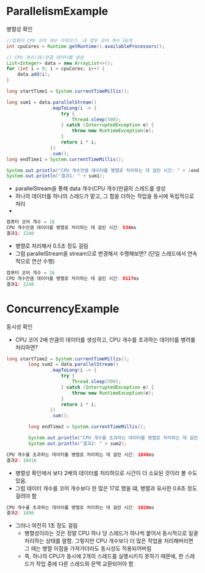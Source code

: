#  ParallelismExample
병렬성 확인

```java
//컴퓨터 CPU 코어 개수 가져오기. 내 경우 코어 개수 16개
int cpuCores = Runtime.getRuntime().availableProcessors();

// CPU 개수(16)만큼 데이터를 생성
List<Integer> data = new ArrayList<>();
for (int i = 0; i < cpuCores; i++) {
    data.add(i);
}

long startTime1 = System.currentTimeMillis();

long sum1 = data.parallelStream()
                .mapToLong(i -> {
                    try {
                        Thread.sleep(500);
                    } catch (InterruptedException e) {
                        throw new RuntimeException(e);
                    }
                    return i * i;
                })
                .sum();
long endTime1 = System.currentTimeMillis();

System.out.println("CPU 개수만큼 데이터를 병렬로 처리하는 데 걸린 시간: " + (endTime1 - startTime1) + "ms");
System.out.println("결과1: " + sum1);
```
- parallelStream을 통해 data 개수(CPU 개수)만큼의 스레드를 생성
- 하나의 데이터를 하나의 스레드가 맡고, 그 합을 더하는 작업을 동시에 독립적으로 처리
-
```java
컴퓨터 코어 개수 = 16
CPU 개수만큼 데이터를 병렬로 처리하는 데 걸린 시간: 534ms
결과1: 1240
```
- 병렬로 처리해서 0.5초 정도 걸림
- 그럼 parallelStream을 stream으로 변경해서 수행해보면? (단일 스레드에서 연속적으로 연산 수행)
```java
컴퓨터 코어 개수 = 16
CPU 개수만큼 데이터를 병렬로 처리하는 데 걸린 시간: 8117ms
결과1: 1240
```


# ConcurrencyExample
동시성 확인
- CPU 코어 2배 만큼의 데이터를 생성하고, CPU 개수를 초과하는 데이터를 병려롤 처리하면?
```java
long startTime2 = System.currentTimeMillis();
        long sum2 = data.parallelStream()
                .mapToLong(i -> {
                    try {
                        Thread.sleep(500);
                    } catch (InterruptedException e) {
                        throw new RuntimeException(e);
                    }
                    return i * i;
                })
                .sum();

        long endTime2 = System.currentTimeMillis();

        System.out.println("CPU 개수를 초과하는 데이터를 병렬로 처리하는 데 걸린 시간: " + (endTime2 - startTime2) + "ms");
        System.out.println("결과2: " + sum2);
```
```java
CPU 개수를 초과하는 데이터를 병렬로 처리하는 데 걸린 시간: 1046ms
결과2: 10416
```

- 병렬성 확인에서 보다 2배의 데이터를 처리하므로 시간이 더 소요된 것이라 볼 수도 있음.
- 그럼 데이터 개수를 코어 개수보다 한 많은 17로 했을 떄, 병렬과 유사한 0.6초 정도 걸려야 함
```java
CPU 개수를 초과하는 데이터를 병렬로 처리하는 데 걸린 시간: 1020ms
결과2: 1496
```
- 그러나 여전히 1초 정도 걸림
  - 병렬성이라는 것은 정말 CPU 하나 당 스레드가 하나씩 붙어서 동시적으로 일괄 처리하는 상태를 말함. 그렇지만 CPU 개수보다 더 많은 작업을 처리해버리면 그 때는 병렬 이점을 가져가더라도 동시성도 적용되어버림
  - 즉, 하나의 CPU가 동시에 2개의 스레드를 실행시키지 못하기 때문에, 한 스레드가 작업 중에 다른 스레드와 문맥 교환되어야 함